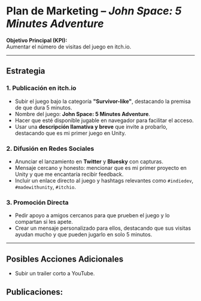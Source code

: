 # Plan de Marketing – *John Space: 5 Minutes Adventure*

**Objetivo Principal (KPI):**  
Aumentar el número de visitas del juego en itch.io.

---

## Estrategia

### 1. Publicación en itch.io
- Subir el juego bajo la categoría **"Survivor-like"**, destacando la premisa de que dura 5 minutos.  
- Nombre del juego: **John Space: 5 Minutes Adventure**.  
- Hacer que esté disponible jugable en navegador para facilitar el acceso.  
- Usar una **descripción llamativa y breve** que invite a probarlo, destacando que es mi primer juego en Unity.

### 2. Difusión en Redes Sociales
- Anunciar el lanzamiento en **Twitter** y **Bluesky** con capturas.  
- Mensaje cercano y honesto: mencionar que es mi primer proyecto en Unity y que me encantaría recibir feedback.  
- Incluir un enlace directo al juego y hashtags relevantes como `#indiedev`, `#madewithunity`, `#itchio`.

### 3. Promoción Directa
- Pedir apoyo a amigos cercanos para que prueben el juego y lo compartan si les apete.  
- Crear un mensaje personalizado para ellos, destacando que sus visitas ayudan mucho y que pueden jugarlo en solo 5 minutos. 

---

## Posibles Acciones Adicionales  
- Subir un trailer corto a YouTube.

## Publicaciones:


